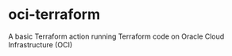 # oci-terraform
A basic Terraform action running Terraform code on Oracle Cloud Infrastructure (OCI)
